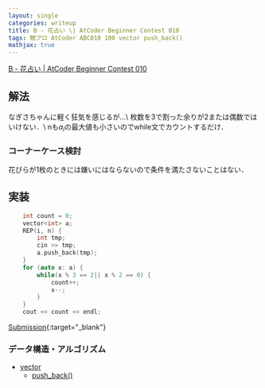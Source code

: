 ```yaml
---
layout: single
categories: writeup
title: B - 花占い \| AtCoder Beginner Contest 010
tags: 競プロ AtCoder ABC010 100 vector push_back()
mathjax: true
---
```


[B - 花占い \| AtCoder Beginner Contest 010](https://beta.atcoder.jp/contests/abc010/tasks/abc010_2)

## 解法
なぎさちゃんに軽く狂気を感じるが…\\
枚数を3で割った余りが2または偶数ではいけない．\\
nも$a_i$の最大値も小さいのでwhile文でカウントするだけ．

### コーナーケース検討
花びらが1枚のときには嫌いにはならないので条件を満たさないことはない．
## 実装
```cpp
    int count = 0;
    vector<int> a;
    REP(i, n) {
        int tmp;
        cin >> tmp;
        a.push_back(tmp);
    }
    for (auto x: a) {
        while(x % 3 == 2|| x % 2 == 0) {
            count++;
            x--;
        }
    }
    cout << count << endl;
```
[Submission](https://beta.atcoder.jp/contests/abc010/submissions/3006540){:target="_blank"}

### データ構造・アルゴリズム
- [vector](http://www.cplusplus.com/reference/vector/vector/)
    - [push_back()](http://www.cplusplus.com/reference/vector/vector/push_back/)